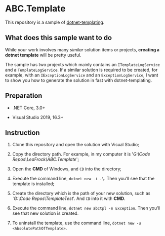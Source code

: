 # ABC.Template

This repository is a sample of [dotnet-templating](https://github.com/dotnet/templating).

## What does this sample want to do

While your work involves many *similar* solution items or projects, **creating a dotnet template** will be pretty useful.

The sample has two projects which mainly contains an `ITemplateLogService` and a `TemplateLogService`. If a similar solution is required to be created, for example, with an `IExceptionLogService` and an `ExceptionLogService`, I want to show you how to generate the solution in fast with dotnet-templating.

## Preparation

* .NET Core, 3.0+

* Visual Studio 2019, 16.3+

## Instruction

1. Clone this repository and open the solution with Visual Studio;

2. Copy the directory path. For example, in my computer it is '*G:\Code Repos\LeaFrock\ABC.Template*';

3. Open the **CMD** of Windows, and `CD` into the directory;

4. Execute the command line, `dotnet new -i .\`. Then you'll see that the template is installed;

5. Create the directory which is the path of your new solution, such as '*G:\Code Repos\TemplateTest*'. And `CD` into it with **CMD**.

6. Execute the command line, `dotnet new abctpl -n Exception`. Then you'll see that new solution is created.

7. To uninstall the template, use the command line, `dotnet new -u <AbsolutePathOfTemplate>`.

